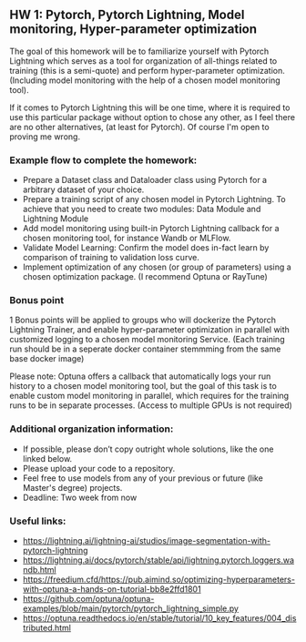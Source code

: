 ## HW 1: Pytorch, Pytorch Lightning, Model monitoring, Hyper-parameter optimization

The goal of this homework will be to familiarize yourself with Pytorch Lightning which serves as a tool for organization of all-things related to training (this is a semi-quote) and perform hyper-parameter optimization.
(Including model monitoring with the help of a chosen model monitoring tool). 

If it comes to Pytorch Lightning this will be one time, where it is required to use this particular package without option to chose any other, as I feel there are no other alternatives, (at least for Pytorch). Of course I'm open to proving me wrong.

### Example flow to complete the homework:

* Prepare a Dataset class and Dataloader class using Pytorch for a arbitrary dataset of your choice.
* Prepare a training script of any chosen model in Pytorch Lightning. To achieve that you need to create two modules: Data Module and Lightning Module 
* Add model monitoring using built-in Pytorch Lightning callback for a chosen monitoring tool, for instance Wandb or MLFlow.
* Validate Model Learning: Confirm the model does in-fact learn by comparison of training to validation loss curve.
* Implement optimization of any chosen (or group of parameters) using a chosen optimization package. (I recommend Optuna or RayTune)


### Bonus point
1 Bonus points will be applied to groups who will dockerize the Pytorch Lightning Trainer, and enable hyper-parameter optimization in parallel with customized logging to a chosen model monitoring Service. 
(Each training run should be in a seperate docker container stemmming from the same base docker image)

Please note: Optuna offers a callback that automatically logs your run history to a chosen model monitoring tool, but the goal of this task is to enable custom model monitoring in parallel, which requires for the training runs to be in separate processes.  (Access to multiple GPUs is not required)

### Additional organization information:
* If possible, please don’t copy outright whole solutions, like the one linked below.
* Please upload your code to a repository. 
* Feel free to use models from any of your previous or future (like Master's degree) projects.
* Deadline: Two week from now



### Useful links:
* https://lightning.ai/lightning-ai/studios/image-segmentation-with-pytorch-lightning 
* https://lightning.ai/docs/pytorch/stable/api/lightning.pytorch.loggers.wandb.html 
* https://freedium.cfd/https://pub.aimind.so/optimizing-hyperparameters-with-optuna-a-hands-on-tutorial-bb8e2ffd1801  
* https://github.com/optuna/optuna-examples/blob/main/pytorch/pytorch_lightning_simple.py 
* https://optuna.readthedocs.io/en/stable/tutorial/10_key_features/004_distributed.html 
